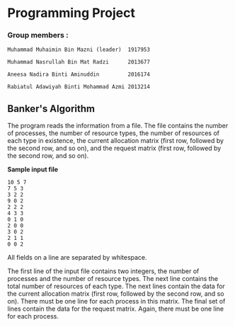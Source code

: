 # Programming Project

### Group members : 

```
Muhammad Muhaimin Bin Mazni (leader)  1917953

Muhammad Nasrullah Bin Mat Radzi      2013677 

Aneesa Nadira Binti Aminuddin         2016174

Rabiatul Adawiyah Binti Mohammad Azmi 2013214
```

## Banker's Algorithm

The program reads the information from a file. The file contains the number of processes, the number of resource types, the number of resources of each type in existence, the current allocation matrix (first row, followed by the second row, and so on), and the request matrix (first row, followed by the second row, and so on).

__Sample input file__

``` 
10 5 7
7 5 3
3 2 2
9 0 2
2 2 2
4 3 3
0 1 0
2 0 0
3 0 2
2 1 1
0 0 2
```

All fields on a line are separated by whitespace.

The first line of the input file contains two integers, the number of processes and the number of resource types. The next line contains the total number of resources of each type. The next lines contain the data for the current allocation matrix (first row, followed by the second row, and so on). There must be one line for each process in this matrix. The final set of lines contain the data for the request matrix. Again, there must be one line for each process.

